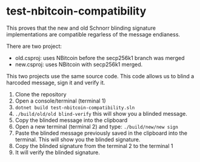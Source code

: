 # test-nbitcoin-compatibility

This proves that the new and old Schnorr blinding signature implementations are compatible regarless of the message endianess.

There are two project:

* old.csproj: uses NBitcoin before the secp256k1 branch was merged
* new.csproj: uses NBitcoin with secp256k1 merged.

This two projects use the same source code. This code allows us to blind a harcoded message, sign it and verify it.


1. Clone the repository
2. Open a console/terminal (terminal 1)
3. `dotnet build test-nbitcoin-compatibility.sln` 
4. `./build/old/old blind-verify` this will show you a blinded message.
5. Copy the blinded message into the clipboard
6. Open a new terminal (terminal 2) and type: `./build/new/new sign` 
7. Paste the blinded message previously saved in the clipboard into the terminal. This will show you the blinded signature.
8. Copy the blinded signature from the terminal 2 to the terminal 1
9. It will verify the blinded signature.
